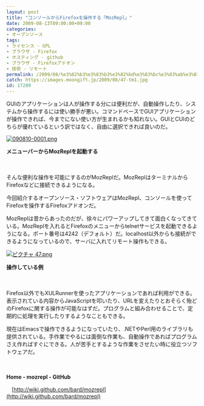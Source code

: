```yaml
---
layout: post
title: "コンソールからFirefoxを操作する「MozRepl」"
date: 2009-08-13T09:00:00+09:00
categories:
- オープンソース
tags: 
- ライセンス - GPL
- ブラウザ - Firefox
- ホスティング - github
- ブラウザ - Firefoxアドオン
- 技術 - リモート
permalink: /2009/08/%e3%82%b3%e3%83%b3%e3%82%bd%e3%83%bc%e3%83%ab%e3%81%8b%e3%82%89firefox%e3%82%92%e6%93%8d%e4%bd%9c%e3%81%99%e3%82%8b%e3%80%8cmozrepl%e3%80%8d/
catch: https://images.moongift.jp/2009/08/47-tm1.jpg
id: 17289
---
```

GUIのアプリケーションは人が操作する分には便利だが、自動操作したり、システムから操作するには使い勝手が悪い。コマンドベースでGUIアプリケーションが操作できれば、今までにない使い方が生まれるかも知れない。GUIとCUIのどちらが優れているという訳ではなく、自由に選択できれば良いのだ。

  

[![090810-0001.png](https://images.moongift.jp/2009/08/090810-0001-tm.jpg)](https://images.moongift.jp/2009/08/090810-0001.png)  
  
**メニューバーからMozReplを起動する**

  

　

  

そんな便利な操作を可能にするのがMozReplだ。MozReplはターミナルからFirefoxなどに接続できるようになる。

  

今回紹介するオープンソース・ソフトウェアはMozRepl、コンソールを使ってFirefoxを操作するFirefoxアドオンだ。

  
  
<!--more-->

MozReplは昔からあったのだが、徐々にパワーアップしてきて面白くなってきている。MozReplを入れるとFirefoxのメニューからtelnetサービスを起動できるようになる。ポート番号は4242（デフォルト）だ。localhost以外からも接続ができるようになっているので、サーバに入れてリモート操作もできる。

  

[![ピクチャ 47.png](https://images.moongift.jp/2009/08/47-tm1.jpg)](https://images.moongift.jp/2009/08/471.png)  
  
**操作している例**

  

　

  

Firefox以外でもXULRunnerを使ったアプリケーションであれば利用ができる。表示されている内容からJavaScriptを叩いたり、URLを変えたりとおそらく殆どのFirefoxに関する操作が可能なはずだ。プログラムと組み合わせることで、定期的に処理を実行したりするようなこともできる。

  

現在はEmacsで操作できるようになっていたり、.NETやPerl用のライブラリも提供されている。手作業でやるには面倒な作業も、自動操作であればプログラムさえ作ればすぐにできる。人が苦手とするような作業をさせたい時に役立つソフトウェアだ。

  

　

  

**Home - mozrepl - GitHub**  
  
　[http://wiki.github.com/bard/mozrepl](http://wiki.github.com/bard/mozrepl)

  
